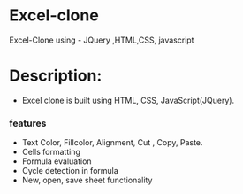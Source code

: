 # Excel-clone 
Excel-Clone using - JQuery ,HTML,CSS, javascript

# Description:

- Excel clone is built using HTML, CSS, JavaScript(JQuery).

### features
- Text Color, Fillcolor, Alignment, Cut , Copy, Paste.
- Cells formatting
- Formula evaluation
- Cycle detection in formula
- New, open, save sheet functionality
